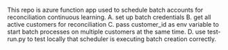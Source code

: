 This repo is azure function app used to schedule batch accounts for reconciliation continuous learning. 
A. set up batch credentials
B. get all active customers for reconciliation
C. pass customer_id as env variable to start batch processes on multiple customers at the same time. 
D. use test-run.py to test locally that scheduler is executing batch creation correctly. 